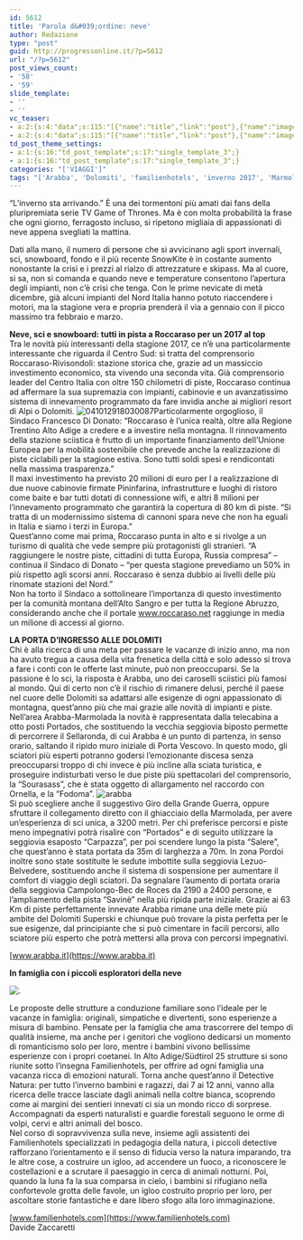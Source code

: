 ```yaml
---
id: 5612
title: 'Parola d&#039;ordine: neve'
author: Redazione
type: "post"
guid: http://progressonline.it/?p=5612
url: "/?p=5612"
post_views_count:
- '58'
- '59'
slide_template:
- ''
- ''
vc_teaser:
- a:2:{s:4:"data";s:115:"[{"name":"title","link":"post"},{"name":"image","image":"featured","link":"none"},{"name":"text","mode":"excerpt"}]";s:7:"bgcolor";s:0:"";}
- a:2:{s:4:"data";s:115:"[{"name":"title","link":"post"},{"name":"image","image":"featured","link":"none"},{"name":"text","mode":"excerpt"}]";s:7:"bgcolor";s:0:"";}
td_post_theme_settings:
- a:1:{s:16:"td_post_template";s:17:"single_template_3";}
- a:1:{s:16:"td_post_template";s:17:"single_template_3";}
categories: "['VIAGGI']"
tags: "['Arabba', 'Dolomiti', 'familienhotels', 'inverno 2017', 'Marmolada', 'neve', 'news', 'news turismo', 'news viaggi', 'Roccaraso', 'sci']"
---
```


“L’inverno sta arrivando.” È una dei tormentoni più amati dai fans della pluripremiata serie TV Game of Thrones. Ma è con molta probabilità la frase che ogni giorno, ferragosto incluso, si ripetono migliaia di appassionati di neve appena svegliati la mattina.

Dati alla mano, il numero di persone che si avvicinano agli sport invernali, sci, snowboard, fondo e il più recente SnowKite è in costante aumento nonostante la crisi e i prezzi al rialzo di attrezzature e skipass. Ma al cuore, si sa, non si comanda e quando neve e temperature consentono l’apertura degli impianti, non c’è crisi che tenga. Con le prime nevicate di metà dicembre, già alcuni impianti del Nord Italia hanno potuto riaccendere i motori, ma la stagione vera e propria prenderà il via a gennaio con il picco massimo tra febbraio e marzo.

**Neve, sci e snowboard: tutti in pista a Roccaraso per un 2017 al top**  
Tra le novità più interessanti della stagione 2017, ce n’è una particolarmente interessante che riguarda il Centro Sud: si tratta del comprensorio Roccaraso-Rivisondoli: stazione storica che, grazie ad un massiccio investimento economico, sta vivendo una seconda vita. Già comprensorio leader del Centro Italia con oltre 150 chilometri di piste, Roccaraso continua ad affermare la sua supremazia con impianti, cabinovie e un avanzatissimo sistema di innevamento programmato da fare invidia anche ai migliori resort di Alpi o Dolomiti. ![041012918030087](https://progressonline.it/wp-content/uploads/2017/01/041012918030087-300x159.jpg)Particolarmente orgoglioso, il Sindaco Francesco Di Donato: “Roccaraso è l’unica realtà, oltre alla Regione Trentino Alto Adige a credere e a investire nella montagna. Il rinnovamento della stazione sciistica è frutto di un importante finanziamento dell’Unione Europea per la mobilità sostenibile che prevede anche la realizzazione di piste ciclabili per la stagione estiva. Sono tutti soldi spesi e rendicontati nella massima trasparenza.”  
Il maxi investimento ha previsto 20 milioni di euro per l a realizzazione di due nuove cabinovie firmate Pininfarina, infrastrutture e luoghi di ristoro come baite e bar tutti dotati di connessione wifi, e altri 8 milioni per l’innevamento programmato che garantirà la copertura di 80 km di piste. “Si tratta di un modernissimo sistema di cannoni spara neve che non ha eguali in Italia e siamo i terzi in Europa.”  
Quest’anno come mai prima, Roccaraso punta in alto e si rivolge a un turismo di qualità che vede sempre più protagonisti gli stranieri. “A raggiungere le nostre piste, cittadini di tutta Europa, Russia compresa” – continua il Sindaco di Donato – “per questa stagione prevediamo un 50% in più rispetto agli scorsi anni. Roccaraso è senza dubbio ai livelli delle più rinomate stazioni del Nord.”  
Non ha torto il Sindaco a sottolineare l’importanza di questo investimento per la comunità montana dell’Alto Sangro e per tutta la Regione Abruzzo, considerando anche che il portale www.roccaraso.net raggiunge in media un milione di accessi al giorno.

**LA PORTA D’INGRESSO ALLE DOLOMITI**  
Chi è alla ricerca di una meta per passare le vacanze di inizio anno, ma non ha avuto tregua a causa della vita frenetica della città e solo adesso si trova a fare i conti con le offerte last minute, può non preoccuparsi. Se la passione è lo sci, la risposta è Arabba, uno dei caroselli sciistici più famosi al mondo. Qui di certo non c’è il rischio di rimanere delusi, perché il paese nel cuore delle Dolomiti sa adattarsi alle esigenze di ogni appassionato di montagna, quest’anno più che mai grazie alle novità di impianti e piste.  
Nell’area Arabba-Marmolada la novità è rappresentata dalla telecabina a otto posti Portados, che sostituendo la vecchia seggiovia biposto permette di percorrere il Sellaronda, di cui Arabba è un punto di partenza, in senso orario, saltando il ripido muro iniziale di Porta Vescovo. In questo modo, gli sciatori più esperti potranno godersi l’emozionante discesa senza preoccuparsi troppo di chi invece è più incline alla sciata turistica, e proseguire indisturbati verso le due piste più spettacolari del comprensorio, la “Sourasass”, che è stata oggetto di allargamento nel raccordo con Ornella, e la “Fodoma”. ![arabba](https://progressonline.it/wp-content/uploads/2017/01/arabba-300x137.jpg)  
Si può scegliere anche il suggestivo Giro della Grande Guerra, oppure sfruttare il collegamento diretto con il ghiacciaio della Marmolada, per avere un’esperienza di sci unica, a 3200 metri. Per chi preferisce percorsi e piste meno impegnativi potrà risalire con “Portados” e di seguito utilizzare la seggiovia esaposto “Carpazza”, per poi scendere lungo la pista “Salere”, che quest’anno è stata portata da 35m di larghezza a 70m. In zona Pordoi inoltre sono state sostituite le sedute imbottite sulla seggiovia Lezuo-Belvedere, sostituendo anche il sistema di sospensione per aumentare il comfort di viaggio degli sciatori. Da segnalare l’aumento di portata oraria della seggiovia Campolongo-Bec de Roces da 2190 a 2400 persone, e l’ampliamento della pista “Savinè” nella più ripida parte iniziale. Grazie ai 63 Km di piste perfettamente innevate Arabba rimane una delle mete più ambite del Dolomiti Superski e chiunque può trovare la pista perfetta per le sue esigenze, dal principiante che si può cimentare in facili percorsi, allo sciatore più esperto che potrà mettersi alla prova con percorsi impegnativi.

[www.arabba.it](https://www.arabba.it)

**In famiglia con i piccoli esploratori della neve**

![.](https://progressonline.it/wp-content/uploads/2017/01/Slittino-1b-Alessandro-Trovati-Alto-Adige-Marketing-300x200.jpg)

Le proposte delle strutture a conduzione familiare sono l’ideale per le vacanze in famiglia: originali, simpatiche e divertenti, sono esperienze a misura di bambino. Pensate per la famiglia che ama trascorrere del tempo di qualità insieme, ma anche per i genitori che vogliono dedicarsi un momento di romanticismo solo per loro, mentre i bambini vivono bellissime esperienze con i propri coetanei. In Alto Adige/Südtirol 25 strutture si sono riunite sotto l’insegna Familienhotels, per offrire ad ogni famiglia una vacanza ricca di emozioni naturali. Torna anche quest’anno il Detective Natura: per tutto l’inverno bambini e ragazzi, dai 7 ai 12 anni, vanno alla ricerca delle tracce lasciate dagli animali nella coltre bianca, scoprendo come ai margini dei sentieri innevati ci sia un mondo ricco di sorprese. Accompagnati da esperti naturalisti e guardie forestali seguono le orme di volpi, cervi e altri animali del bosco.  
Nel corso di sopravvivenza sulla neve, insieme agli assistenti dei Familienhotels specializzati in pedagogia della natura, i piccoli detective rafforzano l’orientamento e il senso di fiducia verso la natura imparando, tra le altre cose, a costruire un igloo, ad accendere un fuoco, a riconoscere le costellazioni e a scrutare il paesaggio in cerca di animali notturni. Poi, quando la luna fa la sua comparsa in cielo, i bambini si rifugiano nella confortevole grotta delle favole, un igloo costruito proprio per loro, per ascoltare storie fantastiche e dare libero sfogo alla loro immaginazione.

[www.familienhotels.com](https://www.familienhotels.com)  
Davide Zaccaretti